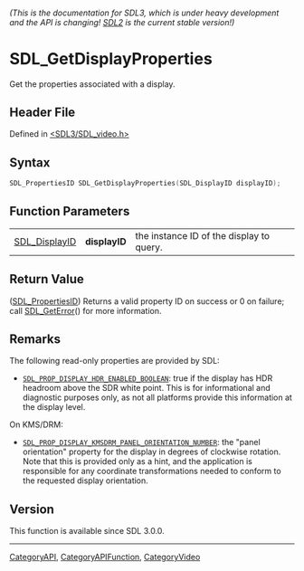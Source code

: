 ###### (This is the documentation for SDL3, which is under heavy development and the API is changing! [SDL2](https://wiki.libsdl.org/SDL2/) is the current stable version!)
# SDL_GetDisplayProperties

Get the properties associated with a display.

## Header File

Defined in [<SDL3/SDL_video.h>](https://github.com/libsdl-org/SDL/blob/main/include/SDL3/SDL_video.h)

## Syntax

```c
SDL_PropertiesID SDL_GetDisplayProperties(SDL_DisplayID displayID);
```

## Function Parameters

|                                |               |                                          |
| ------------------------------ | ------------- | ---------------------------------------- |
| [SDL_DisplayID](SDL_DisplayID) | **displayID** | the instance ID of the display to query. |

## Return Value

([SDL_PropertiesID](SDL_PropertiesID)) Returns a valid property ID on
success or 0 on failure; call [SDL_GetError](SDL_GetError)() for more
information.

## Remarks

The following read-only properties are provided by SDL:

- [`SDL_PROP_DISPLAY_HDR_ENABLED_BOOLEAN`](SDL_PROP_DISPLAY_HDR_ENABLED_BOOLEAN):
  true if the display has HDR headroom above the SDR white point. This is
  for informational and diagnostic purposes only, as not all platforms
  provide this information at the display level.

On KMS/DRM:

- [`SDL_PROP_DISPLAY_KMSDRM_PANEL_ORIENTATION_NUMBER`](SDL_PROP_DISPLAY_KMSDRM_PANEL_ORIENTATION_NUMBER):
  the "panel orientation" property for the display in degrees of clockwise
  rotation. Note that this is provided only as a hint, and the application
  is responsible for any coordinate transformations needed to conform to
  the requested display orientation.

## Version

This function is available since SDL 3.0.0.

----
[CategoryAPI](CategoryAPI), [CategoryAPIFunction](CategoryAPIFunction), [CategoryVideo](CategoryVideo)

